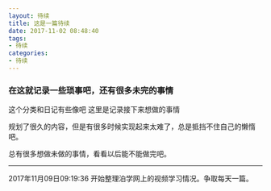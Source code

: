 ```yaml
---
layout: 待续
title: 这是一篇待续
date: 2017-11-02 08:48:40
tags: 
- 待续
categories: 
- 待续
---
```

### 在这就记录一些琐事吧，还有很多未完的事情
这个分类和日记有些像吧 这里是记录接下来想做的事情
<!--- more --->

规划了很久的内容，但是有很多时候实现起来太难了，总是抵挡不住自己的懒惰吧。

总有很多想做未做的事情，看看以后能不能做完吧。

---
2017年11月09日09:19:36
开始整理泊学网上的视频学习情况。争取每天一篇。